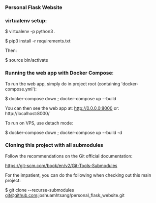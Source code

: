 ### Personal Flask Website

### virtualenv setup:

$ virtualenv -p python3 .

$ pip3 install -r requirements.txt

Then:

$ source bin/activate


### Running the web app with Docker Compose:

To run the web app, simply do in project root (containing 'docker-compose.yml'):

$ docker-compose down ; docker-compose up --build

You can then see the web app at:
http://0.0.0.0:8000
or:
http://localhost:8000/

To run on VPS, use detach mode:

$ docker-compose down ; docker-compose up --build -d


### Cloning this project with all submodules

Follow the recommendations on the Git official documentation:

https://git-scm.com/book/en/v2/Git-Tools-Submodules

For the impatient, you can do the following when checking
out this main project:

$ git clone --recurse-submodules git@github.com:joshuamhtsang/personal_flask_website.git
